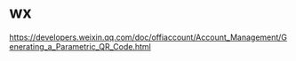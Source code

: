 # wx
https://developers.weixin.qq.com/doc/offiaccount/Account_Management/Generating_a_Parametric_QR_Code.html
